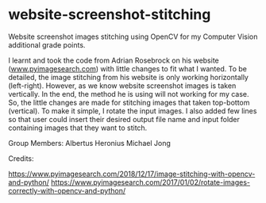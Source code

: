 # website-screenshot-stitching
Website screenshot images stitching using OpenCV for my Computer Vision additional grade points.

I learnt and took the code from Adrian Rosebrock on his website (www.pyimagesearch.com) with little changes to fit what I wanted. 
To be detailed, the image stitching from his website is only working horizontally (left-right). However, as we know website screenshot images is taken vertically. In the end, the method he is using will not working for my case. 
So, the little changes are made for stitching images that taken top-bottom (vertical). To make it simple, I rotate the input images. I also added few lines so that user could insert their desired output file name and input folder containing images that they want to stitch.

Group Members:
Albertus Heronius
Michael Jong

Credits:

https://www.pyimagesearch.com/2018/12/17/image-stitching-with-opencv-and-python/
https://www.pyimagesearch.com/2017/01/02/rotate-images-correctly-with-opencv-and-python/
